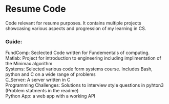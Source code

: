 # Resume Code

Code relevant for resume purposes. It contains multiple projects showcasing various aspects and progression of my learning in CS.

### Guide: 
FundComp: Seclected Code written for Fundementals of computing. \
Matlab:   Project for introduction to engineering including implimentation of the Minimax algorithm\
Systems:  Selected various code form systems course. Includes Bash, python and C on a wide range of problems \
C_Server: A server written in C \
Programming Challenges: Solutions to interview style questions in pyhton3 (Problem statments in the readme) \
Python App: a web app with a working API
